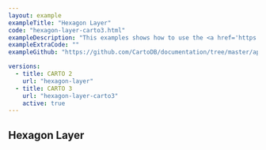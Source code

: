 ```yaml
---
layout: example
exampleTitle: "Hexagon Layer"
code: "hexagon-layer-carto3.html"
exampleDescription: "This examples shows how to use the <a href='https://deck.gl/docs/api-reference/aggregation-layers/hexagon-layer' target='_blank'>HexagonLayer</a> to render a hexagon heatmap based on an array of inputs."
exampleExtraCode: ""
exampleGithub: "https://github.com/CartoDB/documentation/tree/master/app/content/deck-gl/examples/clustering-and-aggregation/hexagon-layer-carto3.html"

versions:
  - title: CARTO 2
    url: "hexagon-layer"
  - title: CARTO 3
    url: "hexagon-layer-carto3"
    active: true
---
```

## Hexagon Layer
